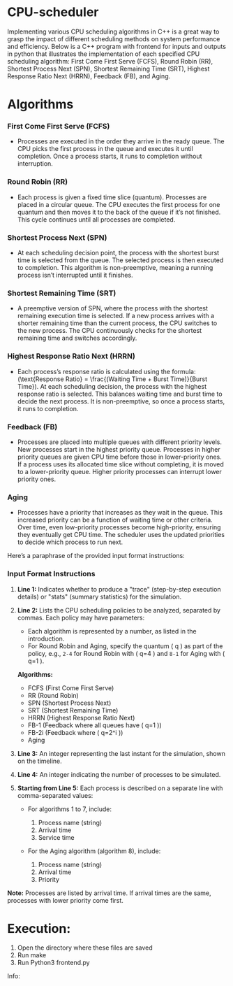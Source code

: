 # CPU-scheduler
Implementing various CPU scheduling algorithms in C++ is a great way to grasp the impact of different scheduling methods on system performance and efficiency. Below is a C++ program with frontend for inputs and outputs in python that illustrates the implementation of each specified CPU scheduling algorithm: First Come First Serve (FCFS), Round Robin (RR), Shortest Process Next (SPN), Shortest Remaining Time (SRT), Highest Response Ratio Next (HRRN), Feedback (FB), and Aging. 

# Algorithms

### **First Come First Serve (FCFS)**
- Processes are executed in the order they arrive in the ready queue. The CPU picks the first process in the queue and executes it until completion. Once a process starts, it runs to completion without interruption.

### **Round Robin (RR)**
- Each process is given a fixed time slice (quantum). Processes are placed in a circular queue. The CPU executes the first process for one quantum and then moves it to the back of the queue if it’s not finished. This cycle continues until all processes are completed.

### **Shortest Process Next (SPN)**
- At each scheduling decision point, the process with the shortest burst time is selected from the queue. The selected process is then executed to completion. This algorithm is non-preemptive, meaning a running process isn’t interrupted until it finishes.

### **Shortest Remaining Time (SRT)**
- A preemptive version of SPN, where the process with the shortest remaining execution time is selected. If a new process arrives with a shorter remaining time than the current process, the CPU switches to the new process. The CPU continuously checks for the shortest remaining time and switches accordingly.

### **Highest Response Ratio Next (HRRN)**
- Each process’s response ratio is calculated using the formula: \(\text{Response Ratio} = \frac{(Waiting Time + Burst Time)}{Burst Time}\). At each scheduling decision, the process with the highest response ratio is selected. This balances waiting time and burst time to decide the next process. It is non-preemptive, so once a process starts, it runs to completion.

### **Feedback (FB)**
- Processes are placed into multiple queues with different priority levels. New processes start in the highest priority queue. Processes in higher priority queues are given CPU time before those in lower-priority ones. If a process uses its allocated time slice without completing, it is moved to a lower-priority queue. Higher priority processes can interrupt lower priority ones.

### **Aging**
- Processes have a priority that increases as they wait in the queue. This increased priority can be a function of waiting time or other criteria. Over time, even low-priority processes become high-priority, ensuring they eventually get CPU time. The scheduler uses the updated priorities to decide which process to run next.

Here’s a paraphrase of the provided input format instructions:

### Input Format Instructions

1. **Line 1:** Indicates whether to produce a "trace" (step-by-step execution details) or "stats" (summary statistics) for the simulation.

2. **Line 2:** Lists the CPU scheduling policies to be analyzed, separated by commas. Each policy may have parameters:
   - Each algorithm is represented by a number, as listed in the introduction.
   - For Round Robin and Aging, specify the quantum \( q \) as part of the policy, e.g., `2-4` for Round Robin with \( q=4 \) and `8-1` for Aging with \( q=1 \).

   **Algorithms:**
   - FCFS (First Come First Serve)
   - RR (Round Robin)
   - SPN (Shortest Process Next)
   - SRT (Shortest Remaining Time)
   - HRRN (Highest Response Ratio Next)
   - FB-1 (Feedback where all queues have \( q=1 \))
   - FB-2i (Feedback where \( q=2^i \))
   - Aging

3. **Line 3:** An integer representing the last instant for the simulation, shown on the timeline.

4. **Line 4:** An integer indicating the number of processes to be simulated.

5. **Starting from Line 5:** Each process is described on a separate line with comma-separated values:
   - For algorithms 1 to 7, include:
     1. Process name (string)
     2. Arrival time
     3. Service time

   - For the Aging algorithm (algorithm 8), include:
     1. Process name (string)
     2. Arrival time
     3. Priority

**Note:** Processes are listed by arrival time. If arrival times are the same, processes with lower priority come first.

# Execution:
1. Open the directory where these files are saved
2. Run make
3. Run Python3 frontend.py


Info:

